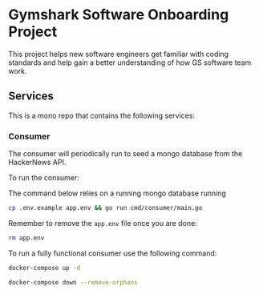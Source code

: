 # Gymshark Software Onboarding Project

This project helps new software engineers get familiar with coding standards and help gain a better understanding of how
GS software team work.

## Services

This is a mono repo that contains the following services:

### Consumer

The consumer will periodically run to seed a mongo database from the HackerNews API.

To run the consumer:

The command below relies on a running mongo database running

```bash
cp .env.example app.env && go run cmd/consumer/main.go
```

Remember to remove the `app.env` file once you are done:

```bash
rm app.env
```

To run a fully functional consumer use the following command:

```bash
docker-compose up -d
```

```bash
docker-compose down --remove-orphans
```
